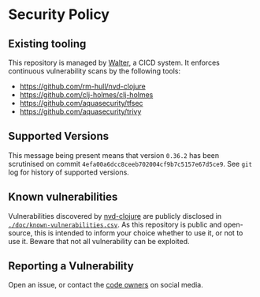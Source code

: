 # Security Policy

## Existing tooling

This repository is managed by
[Walter](https://github.com/piotr-yuxuan/walter-ci), a CICD system. It
enforces continuous vulnerability scans by the following tools:

- https://github.com/rm-hull/nvd-clojure
- https://github.com/clj-holmes/clj-holmes
- https://github.com/aquasecurity/tfsec
- https://github.com/aquasecurity/trivy

## Supported Versions

This message being present means that version `0.36.2`
has been scrutinised on commit `4efa00a6dcc8ceeb702004cf9b7c5157e67d5ce9`. See `git` log for
history of supported versions.

## Known vulnerabilities

Vulnerabilities discovered by
[nvd-clojure](https://github.com/rm-hull/nvd-clojure) are publicly
disclosed in
[`./doc/known-vulnerabilities.csv`](./doc/known-vulnerabilities.csv). As
this repository is public and open-source, this is intended to inform
your choice whether to use it, or not to use it. Beware that not all
vulnerability can be exploited.

## Reporting a Vulnerability

Open an issue, or contact the [code owners](./CODEOWNERS.yml) on
social media.
